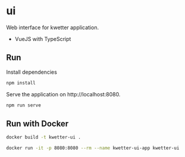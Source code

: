 # ui
Web interface for kwetter application.
- VueJS with TypeScript

## Run
Install dependencies
```zsh
npm install
```

Serve the application on http://localhost:8080.
```zsh
npm run serve
```

## Run with Docker
```zsh
docker build -t kwetter-ui .
```

```zsh
docker run -it -p 8080:8080 --rm --name kwetter-ui-app kwetter-ui
```
